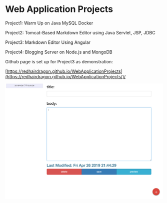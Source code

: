 # Web Application Projects

Project1: Warm Up on Java MySQL Docker

Project2: Tomcat-Based Markdown Editor using Java Servlet, JSP, JDBC 

Project3: Markdown Editor Using Angular

Project4: Blogging Server on Node.js and MongoDB 



Github page is set up for Project3 as demonstration:

 [https://redhairdragon.github.io/WebApplicationProjects](https://redhairdragon.github.io/WebApplicationProjects/)/



![image-20190426214529645](./image-20190426214529645.png)